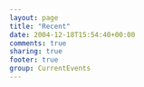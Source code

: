 ```yaml
---
layout: page
title: "Recent"
date: 2004-12-18T15:54:40+00:00
comments: true
sharing: true
footer: true
group: CurrentEvents
---
```


